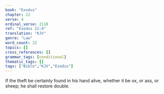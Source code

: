 ```yaml
---
book: "Exodus"
chapter: 22
verse: 4
ordinal_verse: 2118
ref: "Exodus 22:4"
translation: "KJV"
genre: "Law"
word_count: 22
topics: []
cross_references: []
grammar_tags: [conditional]
thematic_tags: []
tags: ["Bible","KJV","Exodus"]
---
```

If the theft be certainly found in his hand alive, whether it be ox, or ass, or sheep; he shall restore double.
